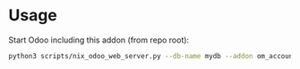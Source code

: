 # Usage

Start Odoo including this addon (from repo root):

```bash
python3 scripts/nix_odoo_web_server.py --db-name mydb --addon om_account_budget
```
